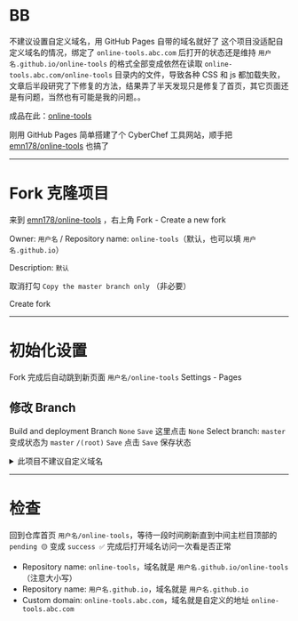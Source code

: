 <!-- ##{"timestamp":1743617776}## -->

# BB
不建议设置自定义域名，用 GitHub Pages 自带的域名就好了
这个项目没适配自定义域名的情况，绑定了 `online-tools.abc.com` 后打开的状态还是维持 `用户名.github.io/online-tools` 的格式全部变成依然在读取 `online-tools.abc.com/online-tools` 目录内的文件，导致各种 CSS 和 js 都加载失败，文章后半段研究了下修复的方法，结果弄了半天发现只是修复了首页，其它页面还是有问题，当然也有可能是我的问题。。

成品在此：[online-tools](https://online-tools.klein.blue/)

刚用 GitHub Pages 简单搭建了个 CyberChef 工具网站，顺手把 [emn178/online-tools](https://github.com/emn178/online-tools) 也搞了

--------------------------------------------------------------------------
# Fork 克隆项目
来到 [emn178/online-tools](https://github.com/emn178/online-tools) ，右上角 Fork - Create a new fork

Owner: `用户名` / Repository name: `online-tools`（默认，也可以填 `用户名.github.io`）

Description: `默认`

取消打勾 `Copy the master branch only` （非必要）

Create fork

--------------------------------------------------------------------------
# 初始化设置
Fork 完成后自动跳到新页面 `用户名/online-tools`
Settings - Pages

## 修改 Branch
Build and deployment
Branch
`None` `Save` 这里点击 `None`
Select branch: `master`
变成状态为
`master` `/(root)` `Save`
点击 `Save` 保存状态

<details><summary>此项目不建议自定义域名</summary>

## 自定义域名（有的话）
Custom domain
填入域名如 `online-tools.abc.com`

官方教程：[Managing a custom domain for your GitHub Pages site](https://docs.github.com/en/pages/configuring-a-custom-domain-for-your-github-pages-site/managing-a-custom-domain-for-your-github-pages-site) 

以 Cloudflare 为例，其它大同小异

情况1和情况2的 DNS 记录本身并不冲突，可同时存在，实现 `abc.com` 和 `online-tools.abc.com` 分别指向两个不同仓库内的 GihHub Pages 项目

### 情况1. 二级域名直接做 GitHub Pages 的 online-tools 项目地址
如 `abc.com` 这种

域名 - DNS - Add record 添加记录
| Type: A | Name: @ | IPv4 address: 185.199.108.153 | Proxy status: Proxied | TTL: Auto |
| :-------: | :---------: | :--------------------------------: | :----------------------: | :---------: |
| Type: A | Name: @ | IPv4 address: 185.199.109.153 | Proxy status: Proxied | TTL: Auto |
| Type: A | Name: @ | IPv4 address: 185.199.110.153 | Proxy status: Proxied | TTL: Auto |
| Type: A | Name: @ | IPv4 address: 185.199.111.153 | Proxy status: Proxied | TTL: Auto |

GitHub 仓库
Settings - Pages - Custom domain: `abc.com`（不需要带 http:// 或 https:// 前缀）
Save

### 情况2. 三级域名做 GitHub Pages 的 online-tools 项目地址
如 `www.abc.com` 或 `online-tools.abc.com` 或 `ot.abc.com`

域名 - DNS - Add record 添加记录
`| Type: CNAME | Name: online-tools | Target: 用户名.github.io | Proxy status: Proxied | TTL: Auto |`
或先添加情况1的 DNS记录，然后直接
`| Type: CNAME | Name: online-tools | Target: @ | Proxy status: Proxied | TTL: Auto |`

GitHub 仓库
Settings - Pages - Custom domain: `online-tools.abc.com`（不需要带 http:// 或 https:// 前缀）
Save

验证
等待黄色的 <font color=yellow>DNS Check in Progress</font>
变成绿色 <font color=green>DNS check successful</font> 即可（不等变黄也没所谓，以浏览器能打开为准）

--------------------------------------------------------------------------
# 修复自定义域名 bug
这个项目没适配自定义域名的情况，绑定了 `online-tools.abc.com` 后打开的状态还是维持 `用户名.github.io/online-tools` 的格式全部变成依然在读取 `online-tools.abc.com/online-tools` 目录内的文件，导致各种 CSS 和 js 都加载失败

解决方案
问题的核心是：资源在仓库根目录，但 `<base>` 标签或 Jekyll 配置导致路径多了一个 `/online-tools/`

以下是修复步骤：

## 步骤 1：修正 `<base>` 标签
在仓库首页 `用户名/online-tools` 根目录下拉找到并打开 `index.html`

右上角 `Edit this file` 进行编辑状态

随便点击一下中间代码框然后 `Ctrl + F` 搜索将 `<base href="/online-tools/">` 替换为 `<base href="/">`（只有一条）
这确保资源从自定义域名的根路径 `https://online-tools.abc.com/` 加载，例如 `https://online-tools.abc.com/css/style.css`

`Commit changes...` 保存并提交到  GitHub

## 步骤 2：添加 `_config.yml` 以适配 Jekyll
仓库被 GitHub Pages 识别为 Jekyll 站点（因为它是 HTML 项目），但缺少 `_config.yml` 会导致默认配置干扰路径

在仓库根目录 `Add file` - `Create new file` 创建文件
在 `Name your file` 输入框中，输入 `_config.yml`

在编辑器中粘贴以下代码：

```
baseurl: ""
url: "https://online-tools.abc.com"
```

- baseurl: ""表示站点部署在根路径，而不是 `/online-tools/`
- url 指定自定义域名

`Commit changes...` 保存并提交到 GitHub

## 步骤 3：设置 GitHub Actions 自动化更新流程防止更新后 index.html 的改动丢失
### 步骤 3.1 创建工作流文件
- 创建一个简单的 GitHub Action，在每次拉取上游更新后自动调整 `<base>` 标签
- 示例工作流 `.github/workflows/fix-base.yml`

在仓库根目录 `Add file` - `Create new file` 创建文件
在 `Name your file` 输入框中，输入路径：`.github/workflows/fix-base.yml`

- 这会创建一个 `.github/workflows` 目录，并添加一个名为 `fix-base.yml` 的文件
- 注意：文件名可以随便取，但后缀必须是 `.yml` 或 `.yaml`

在编辑器中粘贴以下代码：

```
name: Fix Base URL
on:
  push:
    branches: [ main ]
jobs:
  fix-base:
    runs-on: ubuntu-latest
    steps:
      - uses: actions/checkout@v3
      - name: Replace base href
        run: sed -i 's|<base href="/online-tools/">|<base href="/">|' index.html
      - name: Commit changes
        run: |
          git config --local user.email "github-actions@github.com"
          git config --local user.name "GitHub Actions"
          git add index.html
          git commit -m "Fix base href for custom domain" || echo "No changes to commit"
          git push
```

代码解释：
- name: 工作流名称，随便取，这里是“Fix Base URL”
- on: 触发条件，push 表示推送代码时触发，branches: [ main ] 限定在 main 分支
- jobs: 任务列表，这里只有一个任务 fix-base
- runs-on: 运行环境，用 Ubuntu 虚拟机
- steps: 执行步骤：
  1. actions/checkout@v3: 拉取你的仓库代码
  2. Replace base href: 用sed命令替换 `<base>` 标签
  3. Commit changes: 将修改提交回仓库

`Commit changes...` 保存并提交到 GitHub

效果：
每次推送（包括从上游同步）后，Action 会自动修正 `<base>` 标签，无需手动干预

### 步骤 3.2 测试工作流
1. 触发 Actions：
- 随便改动一个文件（比如在 index.html 加个空格），然后提交到 main 分支
- 或者直接手动运行（见步骤 3.3 手动运行）

2. 查看运行状态：
- 转到仓库的 “Actions” 选项卡（页面顶部，旁边有 “Code”、“Issues” 等）
- 你会看到一个名为 “Fix Base URL” 的工作流正在运行
- 点击它，展开详情，看日志：
  - 如果成功，会有类似 “Replace base href” 和 “Commit changes” 的输出
  - 如果失败，会显示错误信息

3. 检查 `index.html`：
- 运行完成后，刷新仓库页面，打开 index.html，确认 `<base href="/online-tools/">` 已改为 `<base href="/">`

### 步骤 3.3 手动运行（可选）
如果想立刻测试，不用改代码：
1. 去 “Actions” 选项卡
2. 在左侧选择 “Fix Base URL” 工作流
3. 点击右侧的 “Run workflow” 按钮（可能需要先启用 Actions）
4. 选择 main 分支，点击绿色 “Run workflow” 按钮
5. 等待几秒，刷新页面查看结果

</details>

--------------------------------------------------------------------------
# 检查
回到仓库首页 `用户名/online-tools`，等待一段时间刷新直到中间主栏目顶部的 `pending 🟡` 变成 `success ✅`
完成后打开域名访问一次看是否正常

- Repository name: `online-tools`，域名就是 `用户名.github.io/online-tools`（注意大小写）
- Repository name: `用户名.github.io`，域名就是 `用户名.github.io`
- Custom domain: `online-tools.abc.com`，域名就是自定义的地址 `online-tools.abc.com`
